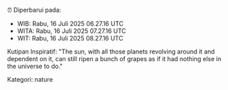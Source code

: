 ⏰ Diperbarui pada:
- WIB: Rabu, 16 Juli 2025 06.27.16 UTC
- WITA: Rabu, 16 Juli 2025 07.27.16 UTC
- WIT: Rabu, 16 Juli 2025 08.27.16 UTC

Kutipan Inspiratif:
"The sun, with all those planets revolving around it and dependent on it, can still ripen a bunch of grapes as if it had nothing else in the universe to do."


Kategori: nature

